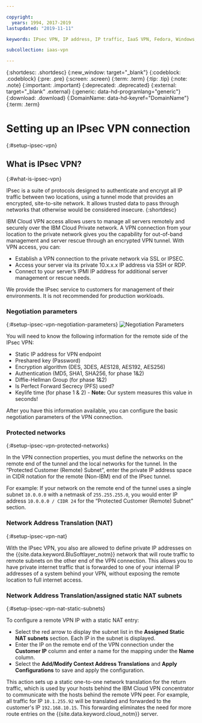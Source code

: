 ```yaml
---

copyright:
  years: 1994, 2017-2019
lastupdated: "2019-11-11"

keywords: IPsec VPN, IP address, IP traffic, IaaS VPN, Fedora, Windows, Linux, SSL VPN

subcollection: iaas-vpn

---
```


{:shortdesc: .shortdesc}
{:new_window: target="_blank"}
{:codeblock: .codeblock}
{:pre: .pre}
{:screen: .screen}
{:term: .term}
{:tip: .tip}
{:note: .note}
{:important: .important}
{:deprecated: .deprecated}
{:external: target="_blank" .external}
{:generic: data-hd-programlang="generic"}
{:download: .download}
{:DomainName: data-hd-keyref="DomainName"}
{:term: .term}

# Setting up an IPsec VPN connection
{:#setup-ipsec-vpn}

## What is IPsec VPN?
{:#what-is-ipsec-vpn}

IPsec is a suite of protocols designed to authenticate and encrypt all IP traffic between two locations, using a tunnel mode that provides an encrypted, site-to-site network. It allows trusted data to pass through networks that otherwise would be considered insecure.
{:shortdesc}

IBM Cloud VPN access allows users to manage all servers remotely and securely over the IBM Cloud Private network. A VPN connection from your location to the private network gives you the capability for out-of-band management and server rescue through an encrypted VPN tunnel. With VPN access, you can:

   * Establish a VPN connection to the private network via SSL or IPSEC.
   * Access your server via its private 10.x.x.x IP address via SSH or RDP.
   * Connect to your server’s IPMI IP address for additional server management or rescue needs.

We provide the IPsec service to customers for management of their environments. It is not recommended for production workloads.

### Negotiation parameters
{:#setup-ipsec-vpn-negotiation-parameters}
![Negotiation Parameters](images/IPSec_VPN.png)

You will need to know the following information for the remote side of the IPsec VPN:

- Static IP address for VPN endpoint
- Preshared key (Password)
- Encryption algorithm (DES, 3DES, AES128, AES192, AES256)
- Authentication (MD5, SHA1, SHA256, for phase 1&2)
- Diffie-Hellman Group (for phase 1&2)
- Is Perfect Forward Secrecy (PFS) used?
- Keylife time (for phase 1 & 2) - **Note:** Our system measures this value in seconds!

After you have this information available, you can configure the basic negotiation parameters of the VPN connection.

### Protected networks
{:#setup-ipsec-vpn-protected-networks}

In the VPN connection properties, you must define the networks on the remote end of the tunnel and the local networks for the tunnel. In the “Protected Customer (Remote) Subnet”, enter the private IP address space in CIDR notation for the remote (Non-IBM) end of the IPsec tunnel.

For example: If your network on the remote end of the tunnel uses a single subnet `10.0.0.0` with a netmask of `255.255.255.0`, you would enter IP address `10.0.0.0 / CIDR 24` for the “Protected Customer (Remote) Subnet” section.

### Network Address Translation (NAT)
{:#setup-ipsec-vpn-nat}

With the IPsec VPN, you also are allowed to define private IP addresses on the {{site.data.keyword.BluSoftlayer_notm}} network that will route traffic to remote subnets on the other end of the VPN connection. This allows you to have private internet traffic that is forwarded to one of your internal IP addresses of a system behind your VPN, without exposing the remote location to full internet access.  

### Network Address Translation/assigned static NAT subnets
{:#setup-ipsec-vpn-nat-static-subnets}

To configure a remote VPN IP with a static NAT entry:

 * Select the red arrow to display the subnet list in the **Assigned Static NAT subnets** section. Each IP in the subnet is displayed.  
 * Enter the IP on the remote end of the VPN connection under the **Customer IP** column and enter a name for the mapping under the **Name** column.  
 * Select the **Add/Modify Context Address Translations** and **Apply Configurations** to save and apply the configuration.

This action sets up a static one-to-one network translation for the return traffic, which is used by your hosts behind the IBM Cloud VPN concentrator to communicate with the hosts behind the remote VPN peer. For example, all traffic for IP `10.1.255.92` will be translated and forwarded to the customer's IP `192.168.10.15`. This forwarding eliminates the need for more route entries on the {{site.data.keyword.cloud_notm}} server.
